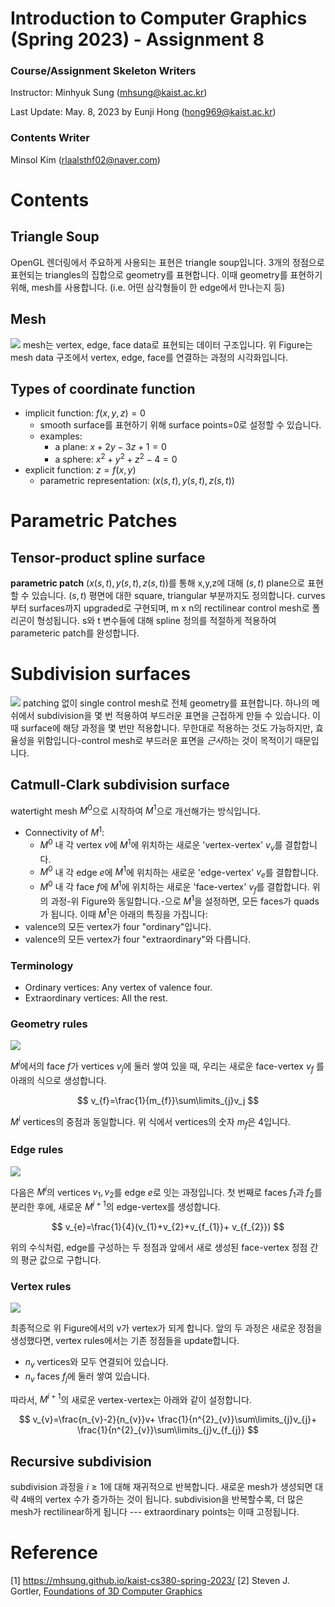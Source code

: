 Introduction to Computer Graphics (Spring 2023) - Assignment 8
=====
### Course/Assignment Skeleton Writers
Instructor: Minhyuk Sung (mhsung@kaist.ac.kr)

Last Update: May. 8, 2023 by Eunji Hong (hong969@kaist.ac.kr)

### Contents Writer
Minsol Kim (rlaalsthf02@naver.com)



# Contents

## Triangle Soup
OpenGL 렌더링에서 주요하게 사용되는 표현은 triangle soup입니다. 3개의 정점으로 표현되는 triangles의 집합으로 geometry를 표현합니다. 이때 geometry를 표현하기 위해, mesh를 사용합니다. (i.e. 어떤 삼각형들이 한 edge에서 만나는지 등)


## Mesh
![](https://i.imgur.com/jsivZBh.png)
mesh는 vertex, edge, face data로 표현되는 데이터 구조입니다. 위 Figure는 mesh data 구조에서 vertex, edge, face를 연결하는 과정의 시각화입니다.


## Types of coordinate function
- implicit function: $f(x,y,z)=0$
	- smooth surface를 표현하기 위해 surface points=0로 설정할 수 있습니다.
	- examples:
		- a plane: $x+2y-3z+1=0$
		- a sphere: $x^2+y^2+z^2-4=0$
- explicit function: $z=f(x,y)$
	- parametric representation: $(x(s,t),y(s,t),z(s,t))$

# Parametric Patches
## Tensor-product spline surface
**parametric patch** $(x(s,t),y(s,t),z(s,t))$를 통해 x,y,z에 대해 $(s,t)$ plane으로 표현할 수 있습니다. $(s,t)$ 평면에 대한 square, triangular 부분까지도 정의합니다. curves부터 surfaces까지 upgraded로 구현되며, m x n의 rectilinear control mesh로 폴리곤이 형성됩니다. s와 t 변수들에 대해 spline 정의를 적절하게 적용하여 parameteric patch를 완성합니다.



# Subdivision surfaces
![](https://i.imgur.com/FUwy06r.png)
patching 없이 single control mesh로 전체 geometry를 표현합니다. 하나의 메쉬에서 subdivision을 몇 번 적용하여 부드러운 표면을 근접하게 만들 수 있습니다. 이때 surface에 해당 과정을 몇 번만 적용합니다. 무한대로 적용하는 것도 가능하지만, 효율성을 위함입니다-control mesh로 부드러운 표면을 *근사*하는 것이 목적이기 때문입니다. 

## Catmull-Clark subdivision surface
watertight mesh $M^0$으로 시작하여 $M^1$으로 개선해가는 방식입니다.
- Connectivity of $M^{1}$:
	- $M^0$ 내 각 vertex $v$에 $M^1$에 위치하는 새로운 'vertex-vertex' $v_v$를 결합합니다.
	- $M^{0}$ 내 각 edge $e$에  $M^1$에 위치하는 새로운 'edge-vertex' $v_e$를 결합합니다.
	- $M^{0}$ 내 각 face $f$에  $M^1$에 위치하는 새로운 'face-vertex' $v_f$를 결합합니다.
위의 과정-위 Figure와 동일합니다.-으로 $M^{1}$을 설정하면, 모든 faces가 quads가 됩니다. 이때 $M^1$은 아래의 특징을 가집니다:
- valence의 모든 vertex가 four "ordinary"입니다.
- valence의 모든 vertex가 four "extraordinary"와 다릅니다.

### Terminology
- Ordinary vertices: Any vertex of valence four.
- Extraordinary vertices: All the rest.

### Geometry rules
![](https://i.imgur.com/WqYiEqk.png)

$M^i$에서의 face $f$가 vertices $v_{j}$에 둘러 쌓여 있을 때, 우리는 새로운 face-vertex $v_f$
를 아래의 식으로 생성합니다.


$$
v_{f}=\frac{1}{m_{f}}\sum\limits_{j}v_j
$$


$M^{i}$ vertices의 중점과 동일합니다. 위 식에서 vertices의 숫자 $m_{f}$은 4입니다.

### Edge rules
![](https://i.imgur.com/sckP09T.png)

다음은 $M^{i}$의 vertices $v_1, v_2$를 edge $e$로 잇는 과정입니다. 첫 번째로 faces $f_{1}$과 $f_2$를 분리한 후에, 새로운 $M^{i+1}$의 edge-vertex를 생성합니다.


$$
v_{e}=\frac{1}{4}(v_{1}+v_{2}+v_{f_{1}}+ v_{f_{2}})
$$


위의 수식처럼, edge를 구성하는 두 정점과 앞에서 새로 생성된 face-vertex 정점 간의 평균 값으로 구합니다.


### Vertex rules
![](https://i.imgur.com/IBGCYzp.png)

최종적으로 위 Figure에서의 v가 vertex가 되게 합니다. 앞의 두 과정은 새로운 정점을 생성했다면, vertex rules에서는 기존 정점들을 update합니다.
- $n_{v}$ vertices와 모두 연결되어 있습니다.
- $n_v$ faces $f_j$에 둘러 쌓여 있습니다.   


따라서, $M^{i+1}$의 새로운 vertex-vertex는 아래와 같이 설정합니다. 


$$
v_{v}=\frac{n_{v}-2}{n_{v}}v+ \frac{1}{n^{2}_{v}}\sum\limits_{j}v_{j}+ \frac{1}{n^{2}_{v}}\sum\limits_{j}v_{f_{j}}
$$



## Recursive subdivision
subdivision 과정을 $i \ge 1$에 대해 재귀적으로 반복합니다. 새로운 mesh가 생성되면 대략 4배의 vertex 수가 증가하는 것이 됩니다. subdivision을 반복할수록, 더 많은 mesh가 rectilinear하게 됩니다 --- extraordinary points는 이때 고정됩니다.


# Reference 
[1] https://mhsung.github.io/kaist-cs380-spring-2023/
[2] Steven J. Gortler, [Foundations of 3D Computer Graphics](https://mitpress.mit.edu/9780262017350/foundations-of-3d-computer-graphics/)
